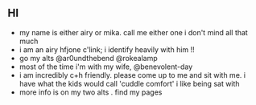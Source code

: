 **HI**
--
- my name is either airy or mika. call me either one i don't mind all that much
- i am an airy hfjone c'link; i identify heavily with him !!
- go my alts @ar0undthebend @rokealamp
- most of the time i'm with my wife, @benevolent-day
- i am incredibly c+h friendly. please come up to me and sit with me. i have what the kids would call 'cuddle comfort' i like being sat with
- more info is on my two alts . find my pages 
